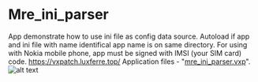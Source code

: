 # Mre_ini_parser
App demonstrate how to use ini file as config data source. Autoload if app and ini file with name identifical app name is on same directory. 
For using with Nokia mobile phone, app must be signed with IMSI (your SIM card) code.
https://vxpatch.luxferre.top/
Application files - "[mre_ini_parser.vxp](https://github.com/RDZDX/mre_ini_parser/blob/main/mre_ini_parser.vxp?raw=true)".
![alt text](https://rdzdx.github.io/config_parser/picture.jpg)

